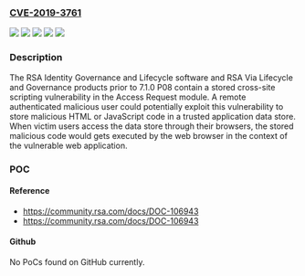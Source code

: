 ### [CVE-2019-3761](https://cve.mitre.org/cgi-bin/cvename.cgi?name=CVE-2019-3761)
![](https://img.shields.io/static/v1?label=Product&message=RSA%20Identity%20Governance%20and%20Lifecycle%20&color=blue)
![](https://img.shields.io/static/v1?label=Product&message=RSA%20Via%20Lifecycle%20and%20Governance&color=blue)
![](https://img.shields.io/static/v1?label=Version&message=%3C%207.1.1%20P02%20&color=brighgreen)
![](https://img.shields.io/static/v1?label=Version&message=%3D%207.0%20&color=brighgreen)
![](https://img.shields.io/static/v1?label=Vulnerability&message=CWE-79%20Cross-site%20Scripting%20(XSS)&color=brighgreen)

### Description

The RSA Identity Governance and Lifecycle software and RSA Via Lifecycle and Governance products prior to 7.1.0 P08 contain a stored cross-site scripting vulnerability in the Access Request module. A remote authenticated malicious user could potentially exploit this vulnerability to store malicious HTML or JavaScript code in a trusted application data store. When victim users access the data store through their browsers, the stored malicious code would gets executed by the web browser in the context of the vulnerable web application.

### POC

#### Reference
- https://community.rsa.com/docs/DOC-106943
- https://community.rsa.com/docs/DOC-106943

#### Github
No PoCs found on GitHub currently.

